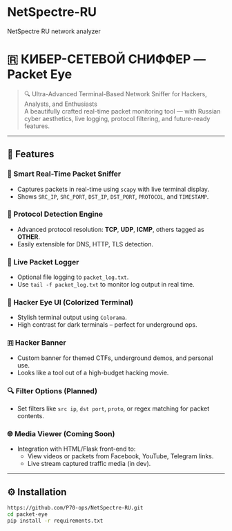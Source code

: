 # NetSpectre-RU
NetSpectre RU network analyzer
# 🇷 КИБЕР-СЕТЕВОЙ СНИФФЕР —  Packet Eye

> 🔍 Ultra-Advanced Terminal-Based Network Sniffer for Hackers, Analysts, and Enthusiasts  
> A beautifully crafted real-time packet monitoring tool — with Russian cyber aesthetics, live logging, protocol filtering, and future-ready features.

---

## 🎯 Features

### 🧠 Smart Real-Time Packet Sniffer
- Captures packets in real-time using `scapy` with live terminal display.
- Shows `SRC_IP`, `SRC_PORT`, `DST_IP`, `DST_PORT`, `PROTOCOL`, and `TIMESTAMP`.

### 🧬 Protocol Detection Engine
- Advanced protocol resolution: **TCP**, **UDP**, **ICMP**, others tagged as **OTHER**.
- Easily extensible for DNS, HTTP, TLS detection.

### 📁 Live Packet Logger
- Optional file logging to `packet_log.txt`.
- Use `tail -f packet_log.txt` to monitor log output in real time.

### 🎨 Hacker Eye UI (Colorized Terminal)
- Stylish terminal output using `Colorama`.
- High contrast for dark terminals – perfect for underground ops.

### 🇷  Hacker Banner
- Custom banner for themed CTFs, underground demos, and personal use.
- Looks like a tool out of a high-budget hacking movie.

### 🔍 Filter Options (Planned)
- Set filters like `src ip`, `dst port`, `proto`, or regex matching for packet contents.

### 🌐 Media Viewer (Coming Soon)
- Integration with HTML/Flask front-end to:
  - View videos or packets from Facebook, YouTube, Telegram links.
  - Live stream captured traffic media (in dev).

---

## ⚙️ Installation

```bash
https://github.com/P70-ops/NetSpectre-RU.git
cd packet-eye
pip install -r requirements.txt
